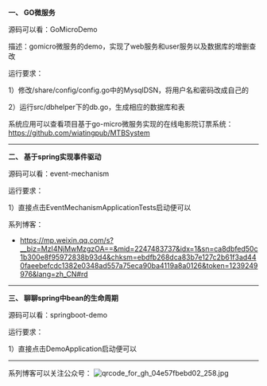 **一、 GO微服务**

源码可以看：GoMicroDemo

描述：gomicro微服务的demo，实现了web服务和user服务以及数据库的增删查改

运行要求：

1）修改/share/config/config.go中的MysqlDSN，将用户名和密码改成自己的

2）运行src/dbhelper下的db.go，生成相应的数据库和表

系统应用可以查看项目基于go-micro微服务实现的在线电影院订票系统：
https://github.com/wiatingpub/MTBSystem

-----------

**二、 基于spring实现事件驱动**

源码可以看：event-mechanism

运行要求：

1）直接点击EventMechanismApplicationTests启动便可以

系列博客：
- https://mp.weixin.qq.com/s?__biz=MzI4NjMwMzgzOA==&mid=2247483737&idx=1&sn=ca8dbfed50c1b300e8f95972838b93d4&chksm=ebdfb268dca83b7e127c2b61f3ad440faeebefcdc1382e0348ad557a75eca90ba4119a8a0126&token=1239249976&lang=zh_CN#rd


---------

**三、 聊聊spring中bean的生命周期**

源码可以看：springboot-demo

运行要求：

1）直接点击DemoApplication启动便可以

---------
系列博客可以关注公众号：
![qrcode_for_gh_04e57fbebd02_258.jpg](http://upload-images.jianshu.io/upload_images/3365849-f14ff503e4288fc3.jpg?imageMogr2/auto-orient/strip%7CimageView2/2/w/1240)

